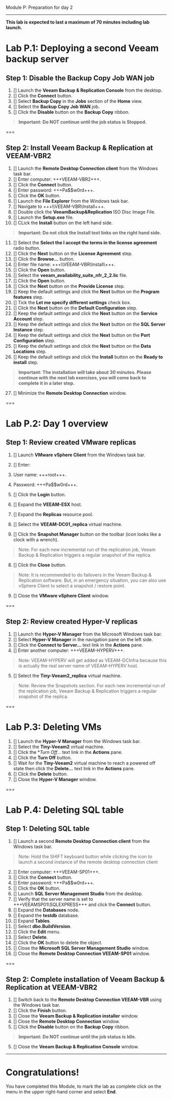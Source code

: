 Module P: Preparation for day 2

---
**This lab is expected to last a maximum of 70 minutes including lab launch.**

# Lab P.1: Deploying a second Veeam backup server

## Step 1: Disable the Backup Copy Job WAN job

1. [] Launch the **Veeam Backup & Replication Console** from the desktop.
2. [] Click the **Connect** button.
3. [] Select **Backup Copy** in the **Jobs** section of the **Home** view.
4. [] Select the **Backup Copy Job WAN** job.
5. [] Click the **Disable** button on the **Backup Copy** ribbon.
> **Important: Do NOT continue until the job status is Stopped.**

===

## Step 2: Install Veeam Backup & Replication at VEEAM-VBR2

1. [] Launch the **Remote Desktop Connection client** from the Windows task bar.
2. [] Enter computer: +++VEEAM-VBR2+++.
3. [] Click the **Connect** button.
4. [] Enter password: +++Pa$$w0rd+++.
5. [] Click the **OK** button.
6. [] Launch the **File Explorer** from the Windows task bar.
7. [] Navigate to +++\\\\VEEAM-VBR\\Install+++.
8. [] Double click the **VeeamBackup&Replication** ISO Disc Image File.
9. [] Launch the **Setup.exe** file.
10. [] CLick the **Install** button on the left hand side.
> **Important: Do not click the Install text links on the right hand side.**

11. [] Select the **Select the I accept the terms in the license agreement** radio button.
12. [] Click the **Next** button on the **License Agreement** step.
13. [] Click the **Browse...** button.
14. [] Enter file name: +++\\\\VEEAM-VBR\\Install\\+++.
15. [] Click the **Open** button.
16. [] Select the **veeam_availability_suite_nfr_2_2.lic** file.
17. [] Click the **Open** button.
18. [] Click the **Next** button on the **Provide License** step.
19. [] Keep the default settings and click the **Next** button on the **Program features** step.
20. [] Tick the **Let me specify different settings** check box.
21. [] Click the **Next** button on the **Default Configuration** step.
22. [] Keep the default settings and click the **Next** button on the **Service Account** step.
23. [] Keep the default settings and click the **Next** button on the **SQL Server Instance** step.
24. [] Keep the default settings and click the **Next** button on the **Port Configuration** step.
25. [] Keep the default settings and click the **Next** button on the **Data Locations** step.
26. [] Keep the default settings and click the **Install** button on the **Ready to install** step.
> **Important: The installation will take about 30 minutes. Please continue with the next lab exercises, you will come back to complete it in a later step.**

27. [] Minimize the **Remote Desktop Connection** window.

===

# Lab P.2: Day 1 overview

## Step 1: Review created VMware replicas

1. [] Launch **VMware vSphere Client** from the Windows task bar.
2. [] Enter:
 1. User name: +++root+++.
 2. Password: +++Pa$$w0rd+++.

3. [] Click the **Login** button.
4. [] Expand the **VEEAM-ESX** host.
5. [] Expand the **Replicas** resource pool.
6. [] Select the **VEEAM-DC01_replica** virtual machine.
7. [] Click the **Snapshot Manager** button on the toolbar (icon looks like a clock with a wrench).
> Note: For each new incremental run of the replication job, Veeam Backup & Replication triggers a regular snapshot of the replica.

8. [] Click the **Close** button.
> Note: It is recommended to do failovers in the Veeam Backup & Replication software. But, in an emergency situation, you can also use vSphere Client to select a snapshot / restore point.

9. [] Close the **VMware vSphere Client** window.

===

## Step 2: Review created Hyper-V replicas

1. [] Launch the **Hyper-V Manager** from the Microsoft Windows task bar.
2. [] Select **Hyper-V Manager** in the navigation pane on the left side.
3. [] Click the **Connect to Server...** text link in the **Actions** pane.
4. [] Enter another computer: +++VEEAM-HYPERV+++.
> Note: VEEAM-HYPERV will get added as VEEAM-DCInfra because this is actually the real server name of VEEAM-HYPERV host.

5. [] Select the **Tiny-Veeam2_replica** virtual machine.
> Note: Review the Snapshots section. For each new incremental run of the replication job, Veeam Backup & Replication triggers a regular snapshot of the replica.

===

# Lab P.3: Deleting VMs

1. [] Launch the **Hyper-V Manager** from the Windows task bar.
2. [] Select the **Tiny-Veeam2** virtual machine.
3. [] Click the **Turn Off...* text link in the **Actions** pane.
4. [] Click the **Turn Off** button.
5. [] Wait for the **Tiny-Veeam2** virtual machine to reach a powered off state then click the **Delete...** text link in the **Actions** pane.
6. [] Click the **Delete** button.
7. [] Close the **Hyper-V Manager** window.

===

# Lab P.4: Deleting SQL table

## Step 1: Deleting SQL table

1. [] Launch a second **Remote Desktop Connection client** from the Windows task bar.
> Note: Hold the SHIFT keyboard button while clicking the icon to launch a second instance of the remote desktop connection client

2. [] Enter computer: +++VEEAM-SP01+++.
3. [] Click the **Connect** button.
4. [] Enter password: +++Pa$$w0rd+++.
5. [] Click the **OK** button.
6. [] Launch **SQL Server Management Studio** from the desktop.
7. [] Verify that the server name is set to +++VEEAMSP01\SQLEXPRESS+++ and click the **Connect** button.
8. [] Expand the **Databases** node.
9. [] Expand the **testdb** database.
10. [] Expand **Tables**.
11. [] Select **dbo.BuildVersion**.
12. [] Click the **Edit** menu.
13. [] Select **Delete**.
14. [] Click the **OK** button to delete the object.
15. [] Close the **Microsoft SQL Server Management Studio** window.
16. [] Close the **Remote Desktop Connection VEEAM-SP01** window.

===

## Step 2: Complete installation of Veeam Backup & Replication at VEEAM-VBR2

1. [] Switch back to the **Remote Desktop Connection VEEAM-VBR** using the Windows task bar.
2. [] Click the **Finish** button.
3. [] Close the **Veeam Backup & Replication installer** window.
3. [] Close the **Remote Desktop Connection** window.
4. [] Click the **Disable** button on the **Backup Copy** ribbon.
> **Important: Do NOT continue until the job status is Idle.**

5. [] Close the **Veeam Backup & Replication Console** window.
---

# Congratulations!

You have completed this Module, to mark the lab as complete click on the menu in the upper right-hand corner and select **End**.
